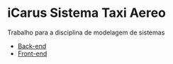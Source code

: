 # iCarus Sistema Taxi Aereo
Trabalho para a disciplina de modelagem de sistemas

* [Back-end](https://github.com/Bionex/Trabalho-Modelagem)
* [Front-end](https://github.com/juliarobaina/Icarus-Trabalho-Modelagem)
